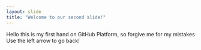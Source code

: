 ```yaml
---
layout: slide
title: "Welcome to our second slide!"
---
```

Hello this is my first hand on GitHub Platform, so forgive me for my mistakes
Use the left arrow to go back!
